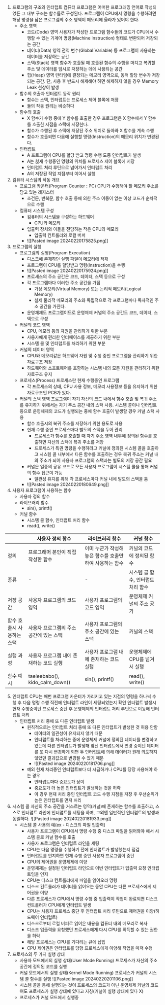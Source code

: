 1. 프로그램의 구조와 인터럽트
	컴퓨터 프로그램은 어떠한 프로그래밍 언어로 작성되었든 그 내부 구조는 함수들로 구성된다.
	프로그램이 CPU에서 명령을 수행하려면 해당 명령을 담은 프로그램의 주소 영역이 메모리에 올라가 있어야 한다.
	- 주소 영역
		- 코드(Code) 영역
			사용자가 작성한 프로그램 함수들의 코드가 CPU에서 수행할 수 있는 기계어 명령(Machine Instruction) 형태로 변환되어 저장되는 공간
		- 데이터(Data) 영역
			전역 변수(Global Variable) 등 프로그램이 사용하는 데이터를 저장하는 공간
		-  스택(Stack) 영역
			함수가 호출될 때 호출된 함수의 수행을 마치고 복귀할 주소 및 데이터를 임시로 저장하는 데에 사용되는 공간
		- 힙(Heap) 영역
			런타임에 결정되는 메모리 영역으로, 동적 할당 변수가 저장되는 공간. 단, 사용 후 반드시 해제해야 하면 해제하지 않을 경우 Memory Leak 현상이 발생
	- 함수의 호출과 인터럽트 동작 원리
		- 함수는 스택, 인터럽트는 프로세스 제어 블록에 저장
		- 둘의 작동 원리는 비슷하다
	- 함수의 호출
		- X 함수가 수행 중에 Y 함수를 호출한 경우 프로그램은 X 함수에서 Y 함수를 호출한 지점을 스택에 저장한다.
		- 함수가 수행된 후 스택에 저장된 주소 위치로 돌아와 X 함수를 계속 수행
		- 함수가 호출되면 다음에 실행할 명령(Instruction)의 메모리 위치가 변경된다.
	- 인터럽트
		- A 프로그램이 CPU를 할당 받고 명령 수행 도중 인터럽트가 발생
		- A는 혅재 수행중인 명령의 위치를 프로세스 제어 블록에 저장
		- 인터럽트 처리 루틴으로 넘어가서 인터럽트 처리
		- A의 저장된 작업 지점부터 이어서 실행
2. 컴퓨터 시스템의 작동 개요
	- 프로그램 카운터(Program Counter : PC)
		CPU가 수행해야 할 메모리 주소를 담고 있는 레지스터
		- 조건문, 반복문, 함수 호출 등에 의한 주소 이동이 없는 이상 코드가 순차적으로 수행
	- 컴퓨터 시스템 구성
		- 컴퓨터의 시스템을 구성하는 하드웨어
			- CPU와 메모리
		- 입출력 장치와 이들을 전담하는 작은 CPU와 메모리
			- 입출력 컨트롤러와 로컬 버퍼
		- ![[Pasted image 20240220175825.png]]
3. 프로그램의 실행
	- 프로그램의 실행(Program Execution)
		- 디스크에 존재하던 실행 파일이 메모리에 적재
		- 프로그램이 CPU를 할당받고 명령(Instruction)을 수행
		- ![[Pasted image 20240220175924.png]]
		- 프로세스의 주소 공간은 코드, 데이터, 스택 등으로 구성
		- 각 프로그램마다 이러한 주소 공간을 가짐
			- 가상 메모리(Virtual Memory) 또는 논리적 메모리(Logical Memory)
			- 실제 물리적 메모리의 주소와 독립적으로 각 프로그램마다 독자적인 주소 공간을 가진다.
		- 운영체제도 프로그램이므로 운영체제 커널의 주소 공간도 코드, 데이터, 스택으로 구성
	- 커널의 코드 영역
		- CPU, 메모리 등의 자원을 관리하기 위한 부분
		- 사용자에게 편리한 인터페이스를 제공하기 위한 부분
		- 시스템 콜 및 인터럽트를 처리하기 위한 부분
	- 커널의 데이터 영역
		- CPU와 메모리같은 하드웨어 자원 및 수행 중인 프로그램을 관리하기 위한 자료구조 저장
		- 하드웨어와 소프트웨어를 포함하는 시스템 내의 모든 자원을 관리하기 위한 자료구조 유지
	- 프로세스(Process)
		프로세스란 현재 수행중인 프로그램
		- 각 프로세스의 상태, CPU 사용 정보, 메모리 사용정보 등을 유지하기 위한 자료구조인 PCB가 있다.
	- 커널의 스택 영역
		프로그램이 자기 자신의 코드 내에서 함수 호출 및 복귀 주소를 유지하기 위해서는 자기 주소 공간 내의 스택 사용.
		시스템 콜이나 인터럽트 등으로 운영체제의 코드가 실행되는 중에 함수 호출이 발생할 경우 커널 스택 사용
		- 함수 호출시의 복귀 주소를 저장하기 위한 용도로 사용
		- 현재 수행 중인 프로세스마다 별도의 스택을 두어 관리
			- 프로세스가 함수를 호출할 때 자기 주소 영역 내부에 정의된 함수를 호출하면 자신의 스택에 복귀 주소를 저장
			- 프로세스가 특권 명령을 수행하려고 커널에 정의된 시스템 콜을 호출하고 시스템 콜 내부에서 다른 함수를 호출하는 경우 복귀 주소는 커널 내의 주소가 되어 사용자 프로그램의 스택과는 별도의 저장 공간 필요
		- 커널은 일종의 공유 코드로 모든 사용자 프로그램이 시스템 콜을 통해 커널의 함수 접근이 가능
			- 일관성 유지를 위해 각 프로세스마다 커널 내에 발도의 스택을 둠
		- ![[Pasted image 20240220180649.png]]
4. 사용자 프로그램이 사용하는 함수
	- 사용자 정의 함수
	- 라이브러리 함수
		- sin(), printf()
	- 커널 함수
		- 시스템 콜 함수, 인터럽트 처리 함수
		- read(), write()

|  | 사용자 정의 함수 | 라이브러리 함수 | 커널 함수 |
| ---- | ---- | ---- | ---- |
| 정의 | 프로그래머 본인이 직접 작성한 함수 | 이미 누군가 작성해놓은 함수를 호출만 하여 사용하는 함수 | 커널의 코드에 정의된 함수 |
| 종류 | - | - | 시스템 콜 함수, 인터럽트 처리 함수 |
| 저장 공간 | 사용자 프로그램의 코드 영역 | 사용자 프로그램의 코드 영역 | 운영체제 커널의 주소 공가 |
| 함수 호출시 사용하는 스택 | 사용자 프로그램의 주소 공간에 있는 스택 | 사용자 프로그램의 주소 공간에 있는 스택 | 커널의 스택 |
| 실행 과정 | 사용자 프로그램 내에 존재하는 코드 실행 | 사용자 프로그램 내에 존재하는 코드 실행 | 운영체제에 CPU를 넘겨서 실행 |
| 함수 예시 | taeleebabo(), kido_calm_down() | sin(), printf() | read(), write() |
5. 인터럽트
	CPU는 매번 프로그램 카운터가 가리키고 있는 지점의 명령을 하나씩 수행 후 다음 명령 수행 직전에 인터럽트 라인이 세팅되었는지 확인
	인터럽트 발생시 현재 수행중이던 프로세스 중단 후 운영체제의 인터럽트 처리 루틴으로 이동해 인터럽트 처리
	- 인터럽트 처리 중에 또 다른 인터럽트 발생
		- 원칙적으로는 인터럽트 처리 중에 또 다른 인터럽트가 발생한 것 허용 안함
			- 데이터의 일관성이 유지되지 않기 때문
			- 인터럽트를 처리하는 중에 운영체제 커널에 정의된 데이터를 변경하고 있는데 다른 인터럽트가 발생해 앞선 인터럽트에서 변경 중이던 데이터를 또 다시 변경하게 되면 두 인터럽트에 의해 데이터가 원래 의도하지 않았던 결과값으로 변경될 수 있기 때문
			- ![[Pasted image 20240220181706.png]]
		- 예외
			현재 처리중인 인터럽트보다 더 시급하거나 CPU를 당장 사용해야 하는 경우
			- 인터럽트마다 중요도가 상이
			- 중요도가 더 높은 인터럽트가 발생하는 것을 허락
			- 이 경우 현재 처리 중인 인터럽트 코드 수행 지점을 저장 후 우선순위가 높은 인터럽트를 먼저 처리
6. 시스템 콜
	자신의 주소 공간을 거스르는 영역(커널)에 존재하는 함수를 호출하고, 스스로 인터럽트 라인에 인터럽트를 세팅을 하며, 그외엔 일반적인 인터럽트의 발생과 동일하다. ![[Pasted image 20240220181933.png]]
	- 시스템 콜 사용의 예(ex -  디스크의 파일 입출력)
		- 사용자 프로그램이 CPU에서 명령 수행 중 디스크 파일을 읽어와야 해서 시스템 콜로 커널 함수를 호출
		- 사용자 프로그램은 인터럽트 라인을 세팅
		- CPU는 다음 명령을 수행하기 전에 인터럽트가 발생했는지 점검
		- 인터럽트를 인지하면 현재 수행 중인 사용자 프로그램이 중단
		- CPU의 제어권을 운영체제에 이양
		- 운영체제는 설정된 인터럽트 라인으로 이번 인터럽트가 입출력 요청 인터럽트임을 인지
		- CPU는 디스크 컨트롤러에게 파일을 읽어오라 명령
		- 디스크 컨트롤러가 데이터를 읽어오는 동안 CPU는 다른 프로세스에게 제어권을 이양
		- 다른 프로세스가 CPU에서 명령 수행 중 입출력이 작업이 완료되면 디스크 컨트롤러가 CPU에게 인터럽트 발생
		- CPU는 사용자 프로세스 중단 후 인터럽트 처리 루틴으로 제어권을 이양(하드웨어 인터럽트)
		- 디스크로부터 로컬 버퍼로 읽어온 내용을 컴퓨터 내의 메모리로 복사
		- 디스크 입출력을 요청했던 프로세스에게 다시 CPU를 획득할 수 있는 권한을 허락
		- 해당 프로세스는 CPU를 기다리는 큐에 삽입
		- CPU 제어권은 인터럽트를 당항 프로세스에게 이양해 작업을 마저 수행
7. 프로세스의 두 가지 실행 상태
	- 사용자 모드에서의 실행 상태(User Mode Running)
		프로세스가 자신의 주소 공간에 정의된 코드를 실행
	- 커널 모드에서의 실행 상태(Kernel Mode Running)
		프로세스가 커널의 시스템 콜 함수를 실행
	![[Pasted image 20240220201106.png]]
	- 시스템 콜을 통해 실행되는 것이 프로세스의 코드가 아닌 운영체제 커널의 코드여도 프로세스가 실행 상태에 있다고 지칭(커널이 실행 상태에 있다 X)
	- 프로세스가 커널 모드에서 실행중